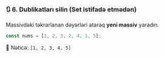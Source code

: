 
### 🔃 **6. Dublikatları silin (Set istifadə etmədən)**

Massivdəki təkrarlanan dəyərləri ataraq **yeni massiv** yaradın.

```js
const nums = [1, 2, 3, 2, 4, 1, 5];
```

🟰 Nəticə: `[1, 2, 3, 4, 5]`

